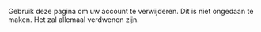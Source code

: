 Gebruik deze pagina om uw account te verwijderen. Dit is niet ongedaan te maken. Het zal allemaal verdwenen zijn.
